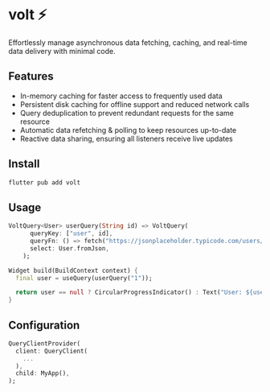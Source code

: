 # volt ⚡️

Effortlessly manage asynchronous data fetching, caching, and real-time data delivery with minimal
code.

## Features
- In-memory caching for faster access to frequently used data
- Persistent disk caching for offline support and reduced network calls
- Query deduplication to prevent redundant requests for the same resource
- Automatic data refetching & polling to keep resources up-to-date
- Reactive data sharing, ensuring all listeners receive live updates

## Install

```bash
flutter pub add volt
```

## Usage

```dart
VoltQuery<User> userQuery(String id) => VoltQuery(
      queryKey: ["user", id],
      queryFn: () => fetch("https://jsonplaceholder.typicode.com/users/$id"),
      select: User.fromJson,
    );

Widget build(BuildContext context) {
  final user = useQuery(userQuery("1"));

  return user == null ? CircularProgressIndicator() : Text("User: ${user.name}");
}
```

## Configuration

```dart
QueryClientProvider(
  client: QueryClient(
    ...
  ),
  child: MyApp(),
);
```
